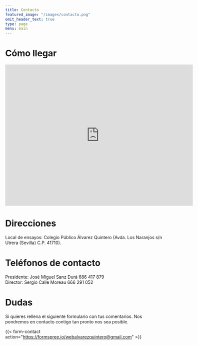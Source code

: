 ```yaml
---
title: Contacto
featured_image: "/images/contacto.png"
omit_header_text: true
type: page
menu: main
---
```


# Cómo llegar

<iframe src="https://www.google.com/maps/embed?pb=!1m18!1m12!1m3!1d945.0036166183706!2d-5.776911728545371!3d37.185964436227174!2m3!1f0!2f0!3f0!3m2!1i1024!2i768!4f13.1!3m3!1m2!1s0xd127f08d5947909%3A0xf1b7eba2a06bdcca!2sColegio%20P%C3%BAblico%20Seraf%C3%ADn%20y%20Joaqu%C3%ADn%20Alvarez%20Quintero!5e0!3m2!1sen!2ses!4v1642338087862!5m2!1sen!2ses" width="600" height="450" style="border:0;" allowfullscreen="" loading="lazy"></iframe>



# Direcciones

Local de ensayos: Colegio Público Álvarez Quintero (Avda. Los Naranjos s/n Utrera (Sevilla) C.P. 41710).



# Teléfonos de contacto

Presidente: José Miguel Sanz Durá 686 417 879  
Director: Sergio Calle Moreau 666 291 052



# Dudas

Si quieres rellena el siguiente formulario con tus comentarios. Nos pondremos en contacto contigo tan pronto nos sea posible.

{{< form-contact action="https://formspree.io/webalvarezquintero@gmail.com" >}}
